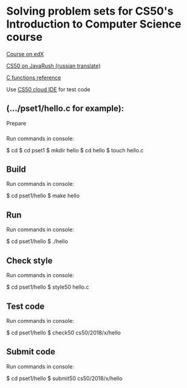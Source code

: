 Solving problem sets for CS50's Introduction to Computer Science course
===

[Course on edX](https://www.edx.org/course/cs50s-introduction-computer-science-harvardx-cs50x)

[CS50 on JavaRush (russian translate)](https://javarush.ru/quests/QUEST_HARVARD_CS50)

[C functions reference](https://reference.cs50.net/cs50/)

Use [CS50 cloud IDE](https://ide.cs50.io) for test code


(.../pset1/hello.c for example):
---

Prepare
###

Run commands in console:

$ cd
$ cd pset1
$ mkdir hello
$ cd hello
$ touch hello.c

Build
---

Run commands in console:

$ cd pset1/hello
$ make hello

Run
---

Run commands in console:

$ cd pset1/hello
$ ./hello

Check style
---

Run commands in console:

$ cd pset1/hello
$ style50 hello.c

Test code
---

Run commands in console:

$ cd pset1/hello
$ check50 cs50/2018/x/hello

Submit code
---

Run commands in console:

$ cd pset1/hello
$ submit50 cs50/2018/x/hello

